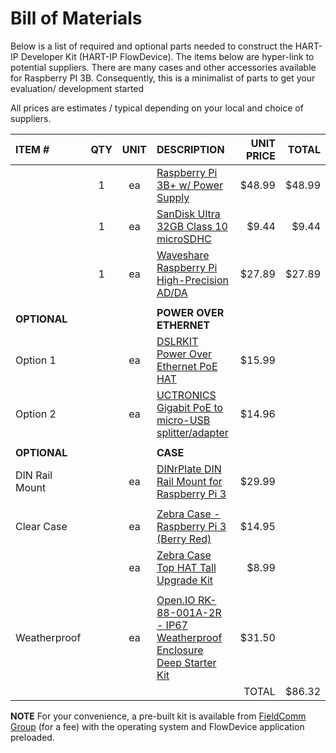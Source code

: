 # Bill of Materials

Below is a list of required and optional parts needed to construct the HART-IP Developer Kit \(HART-IP FlowDevice\). The items below are hyper-link to potential suppliers. There are many cases and other accessories available for Raspberry PI 3B. Consequently, this is a minimalist of parts to get your evaluation/ development started

All prices are estimates / typical depending on your local and choice of suppliers.

| ITEM \# | QTY | UNIT | DESCRIPTION | UNIT PRICE | TOTAL |
| :--- | :---: | :---: | :--- | ---: | ---: |
|  | 1 | ea | [Raspberry Pi 3B+ w/ Power Supply](https://www.amazon.com/CanaKit-Raspberry-Power-Supply-Listed/dp/B07BC6WH7V) | $48.99 | $48.99 |
|  | 1 | ea | [SanDisk Ultra 32GB Class 10 microSDHC](https://www.amazon.com/SanDisk-Ultra-microSDHC-Memory-Adapter/dp/B073JWXGNT)  | $9.44 | $9.44 |
|  | 1 | ea | [Waveshare Raspberry Pi High-Precision AD/DA](https://www.robotshop.com/en/raspberry-pi-high-precision-ad-da-expansion-board.html) | $27.89 | $27.89 |
|  |  |  |  |  |  |
| **OPTIONAL** |  |  | **POWER OVER ETHERNET** |  |  |
| Option 1 |  | ea | [DSLRKIT Power Over Ethernet PoE HAT](https://www.amazon.com/gp/product/B07JQ2Z8NG) | $15.99 |  |
| Option 2 |  | ea | [UCTRONICS Gigabit PoE to micro-USB splitter/adapter](https://www.amazon.com/dp/B07CNKX14C/) | $14.96 |  |
|  |  |  |  |  |  |
| **OPTIONAL** |  |  | **CASE** |  |  |
| DIN Rail Mount| | ea| [DINrPlate DIN Rail Mount for Raspberry Pi 3 ](https://www.amazon.com/gp/product/B01EYT8TZU/)| $29.99 | |
|  |  |  |  |  |  |
| Clear Case |  | ea | [Zebra Case - Raspberry Pi 3 \(Berry Red\)](https://www.amazon.com/gp/product/B00TOT3ZT6/ref=ox_sc_act_title_2) | $14.95 |  |
|  |  | ea | [Zebra Case Top HAT Tall Upgrade Kit](https://www.amazon.com/gp/product/B01HFN8RZO/ref=ox_sc_act_title_3) | $8.99 |  |
|  |  |  |  |  |  |
| Weatherproof |  | ea | [Open.IO RK-88-001A-2R - IP67 Weatherproof Enclosure Deep Starter Kit](https://www.newark.com/openh-io/rk-88-001a-2r/ip67-weatherproof-enclosure-deep/dp/33AC3073) | $31.50 |  |
|  |  |  |  | TOTAL | $86.32 |

 **NOTE** For your convenience, a pre-built kit is available from [FieldComm Group](bill-of-materials.md) \(for a fee\) with the operating system and FlowDevice application preloaded.
